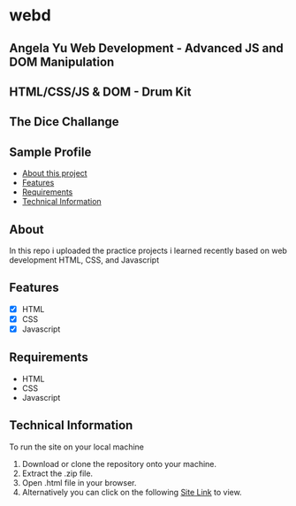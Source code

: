 # webd
## Angela Yu Web Development - Advanced JS and DOM Manipulation
## HTML/CSS/JS & DOM - Drum Kit
## The Dice Challange
## Sample Profile

- [About this project](#about)
- [Features](#features)
- [Requirements](#requirements)
- [Technical Information](#technical_information)

<a name="about"></a>
## About
In this repo i uploaded the practice projects i learned recently based on web development
HTML, CSS, and Javascript

<a name="features"></a>
## Features
- [x] HTML
- [x] CSS
- [x] Javascript

<a name="requirements"></a>
## Requirements
- HTML
- CSS
- Javascript

<a name="technical_information"></a>
## Technical Information

To run the site on your local machine

1. Download or clone the repository onto your machine.
2. Extract the .zip file.
3. Open .html file in your browser.
5. Alternatively you can click on the following [Site Link](https://github.com/MehakGupta1103/webd "Site Link") to view.
